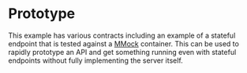 # Prototype

This example has various contracts including an example of a stateful endpoint that is tested against a [MMock](https://github.com/jmartin82/mmock) container. This can be used to rapidly prototype an API and get something running even with stateful endpoints without fully implementing the server itself.
